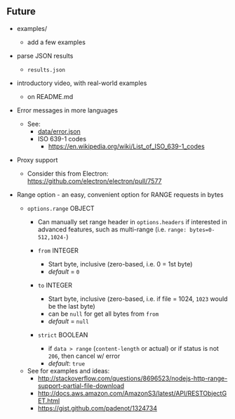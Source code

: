 ## Future
  - examples/
    - add a few examples

  - parse JSON results
    - `results.json`

  - introductory video, with real-world examples
    - on README.md

  - Error messages in more languages
    - See:
      - [data/error.json](data/error.json)
      - ISO 639-1 codes
        - https://en.wikipedia.org/wiki/List_of_ISO_639-1_codes

  - Proxy support
    - Consider this from Electron: https://github.com/electron/electron/pull/7577

  - Range option - an easy, convenient option for RANGE requests in bytes
    - `options.range` OBJECT
      - Can manually set range header in `options.headers` if interested in advanced features, such as multi-range (i.e. `range: bytes=0-512,1024-`)

      - `from` INTEGER
        - Start byte, inclusive (zero-based, i.e. 0 = 1st byte)
        - _default_ = `0`
      - `to` INTEGER
        - Start byte, inclusive (zero-based, i.e. if file = 1024, `1023` would be the last byte)
        - can be `null` for get all bytes from `from`
        - _default_ = `null`
      - `strict` BOOLEAN
        - if `data > range` (`content-length` or actual) or if status is not `206`, then cancel w/ error
        - _default_: `true`
    - See for examples and ideas:
      - http://stackoverflow.com/questions/8696523/nodejs-http-range-support-partial-file-download
      - http://docs.aws.amazon.com/AmazonS3/latest/API/RESTObjectGET.html
      - https://gist.github.com/padenot/1324734
